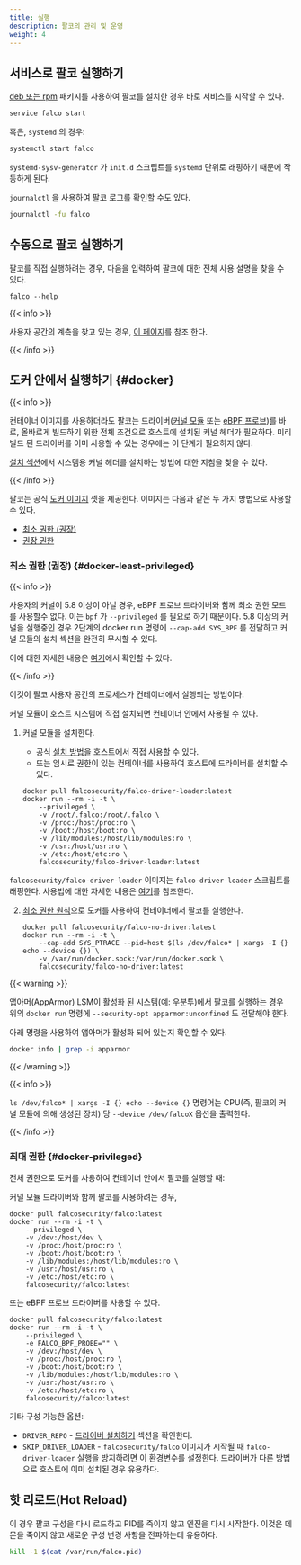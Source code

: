 ```yaml
---
title: 실행 
description: 팔코의 관리 및 운영
weight: 4
---
```



## 서비스로 팔코 실행하기

[deb 또는 rpm](../installation) 패키지를 사용하여 팔코를 설치한 경우 바로 서비스를 시작할 수 있다.

```bash
service falco start
```

혹은, `systemd` 의 경우:
```bash
systemctl start falco
```
`systemd-sysv-generator` 가 `init.d` 스크립트를 `systemd` 단위로 래핑하기 때문에 작동하게 된다.

`journalctl` 을 사용하여 팔코 로그를 확인할 수도 있다.

```bash 
journalctl -fu falco
```

## 수동으로 팔코 실행하기

팔코를 직접 실행하려는 경우, 다음을 입력하여 팔코에 대한 전체 사용 설명을 찾을 수 있다.

```
falco --help
```

{{< info >}}

사용자 공간의 계측을 찾고 있는 경우, [이 페이지](/docs/event-sources/drivers/)를 참조 한다.

{{< /info >}}

## 도커 안에서 실행하기 {#docker}

{{< info >}}

컨테이너 이미지를 사용하더라도 팔코는 드라이버([커널 모듈](/docs/event-sources/drivers/#kernel-module) 또는 [eBPF 프로브](/docs/event-sources/drivers/#ebpf-probe))를 바로, 올바르게 빌드하기 위한 전체 조건으로 호스트에 설치된 커널 헤더가 필요하다. 미리 빌드 된 드라이버를 이미 사용할 수 있는 경우에는 이 단계가 필요하지 않다.

[설치 섹션](/docs/installation)에서 시스템용 커널 헤더를 설치하는 방법에 대한 지침을 찾을 수 있다.

{{< /info >}}

팔코는 공식 [도커 이미지](/docs/download#images) 셋을 제공한다. 
이미지는 다음과 같은 두 가지 방법으로 사용할 수 있다.
- [최소 권한 (권장)](#docker-least-privileged)
- [권장 권한](#docker-privileged)

### 최소 권한 (권장) {#docker-least-privileged}


{{< info >}}

사용자의 커널이 5.8 이상이 아닐 경우, eBPF 프로브 드라이버와 함께 최소 권한 모드를 
사용할수 없다. 이는 `bpf` 가 `--privileged` 를 필요로 하기 때문이다.
5.8 이상의 커널을 실행중인 경우 2단계의 docker run 명령에 
`--cap-add SYS_BPF` 를 전달하고 커널 모듈의 설치 섹션을 완전히 무시할 수 있다.

이에 대한 자세한 내용은 [여기](https://github.com/falcosecurity/falco/issues/1299#issuecomment-653448207)에서 확인할 수 있다.

{{< /info >}}

이것이 팔코 사용자 공간의 프로세스가 컨테이너에서 실행되는 방법이다.

커널 모듈이 호스트 시스템에 직접 설치되면 컨테이너 안에서 사용될 수 있다.

1. 커널 모듈을 설치한다.

    - 공식 [설치 방법](/docs/installation)을 호스트에서 직접 사용할 수 있다.
    - 또는 임시로 권한이 있는 컨테이너를 사용하여 호스트에 드라이버를 설치할 수 있다.

    ```shell
    docker pull falcosecurity/falco-driver-loader:latest
    docker run --rm -i -t \
        --privileged \
        -v /root/.falco:/root/.falco \
        -v /proc:/host/proc:ro \
        -v /boot:/host/boot:ro \
        -v /lib/modules:/host/lib/modules:ro \
        -v /usr:/host/usr:ro \
        -v /etc:/host/etc:ro \
        falcosecurity/falco-driver-loader:latest
    ``` 

`falcosecurity/falco-driver-loader` 이미지는 `falco-driver-loader` 스크립트를 래핑한다.
사용법에 대한 자세한 내용은 [여기](/docs/installation#install-driver)를 참조한다.


2. [최소 권한 원칙](https://en.wikipedia.org/wiki/Principle_of_least_privilege)으로 도커를 사용하여 컨테이너에서 팔코를 실행한다.

    ```shell
    docker pull falcosecurity/falco-no-driver:latest
    docker run --rm -i -t \
        --cap-add SYS_PTRACE --pid=host $(ls /dev/falco* | xargs -I {} echo --device {}) \
        -v /var/run/docker.sock:/var/run/docker.sock \
        falcosecurity/falco-no-driver:latest
    ```

{{< warning >}}

앱아머(AppArmor) LSM이 활성화 된 시스템(예: 우분투)에서 팔코를 실행하는 경우 위의 `docker run` 명령에 `--security-opt apparmor:unconfined` 도
전달해야 한다.

아래 명령을 사용하여 앱아머가 활성화 되어 있는지 확인할 수 있다.

```bash
docker info | grep -i apparmor
```

{{< /warning >}}

{{< info >}}

`ls /dev/falco* | xargs -I {} echo --device {}` 명령어는 CPU(즉, 팔코의 커널 모듈에 의해 생성된 장치) 당 `--device /dev/falcoX` 옵션을 출력한다. 

{{< /info >}}

### 최대 권한 {#docker-privileged}

전체 권한으로 도커를 사용하여 컨테이너 안에서 팔코를 실행할 때:

커널 모듈 드라이버와 함께 팔코를 사용하려는 경우,

```shell
docker pull falcosecurity/falco:latest
docker run --rm -i -t \
    --privileged \
    -v /dev:/host/dev \
    -v /proc:/host/proc:ro \
    -v /boot:/host/boot:ro \
    -v /lib/modules:/host/lib/modules:ro \
    -v /usr:/host/usr:ro \
    -v /etc:/host/etc:ro \
    falcosecurity/falco:latest
```

또는 eBPF 프로브 드라이버를 사용할 수 있다.

```shell
docker pull falcosecurity/falco:latest
docker run --rm -i -t \
    --privileged \
    -e FALCO_BPF_PROBE="" \
    -v /dev:/host/dev \
    -v /proc:/host/proc:ro \
    -v /boot:/host/boot:ro \
    -v /lib/modules:/host/lib/modules:ro \
    -v /usr:/host/usr:ro \
    -v /etc:/host/etc:ro \
    falcosecurity/falco:latest
```

기타 구성 가능한 옵션:

- `DRIVER_REPO` - [드라이버 설치하기](https://falco.org/docs/installation/#install-driver) 섹션을 확인한다.
- `SKIP_DRIVER_LOADER` - `falcosecurity/falco` 이미지가 시작될 때 `falco-driver-loader` 실행을 방지하려면 이 환경변수를 설정한다. 드라이버가 다른 방법으로 호스트에 이미 설치된 경우 유용하다.

## 핫 리로드(Hot Reload)

이 경우 팔코 구성을 다시 로드하고 PID를 죽이지 않고 엔진을 다시 시작한다. 이것은 데몬을 죽이지 않고 새로운 구성 변경 사항을 전파하는데 유용하다.

```bash
kill -1 $(cat /var/run/falco.pid)
```
